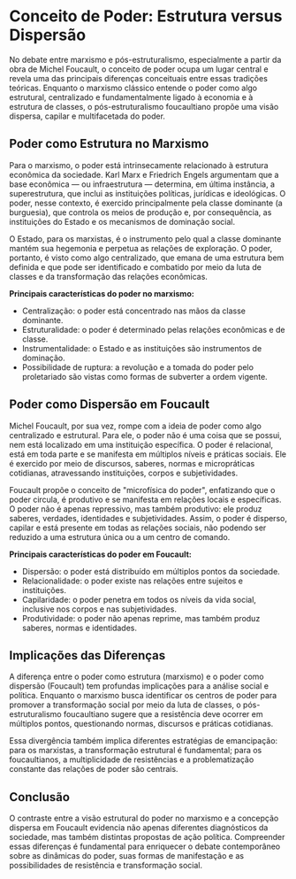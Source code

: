 
# Conceito de Poder: Estrutura versus Dispersão

No debate entre marxismo e pós-estruturalismo, especialmente a partir da obra de Michel Foucault, o conceito de poder ocupa um lugar central e revela uma das principais diferenças conceituais entre essas tradições teóricas. Enquanto o marxismo clássico entende o poder como algo estrutural, centralizado e fundamentalmente ligado à economia e à estrutura de classes, o pós-estruturalismo foucaultiano propõe uma visão dispersa, capilar e multifacetada do poder.

## Poder como Estrutura no Marxismo

Para o marxismo, o poder está intrinsecamente relacionado à estrutura econômica da sociedade. Karl Marx e Friedrich Engels argumentam que a base econômica — ou infraestrutura — determina, em última instância, a superestrutura, que inclui as instituições políticas, jurídicas e ideológicas. O poder, nesse contexto, é exercido principalmente pela classe dominante (a burguesia), que controla os meios de produção e, por consequência, as instituições do Estado e os mecanismos de dominação social.

O Estado, para os marxistas, é o instrumento pelo qual a classe dominante mantém sua hegemonia e perpetua as relações de exploração. O poder, portanto, é visto como algo centralizado, que emana de uma estrutura bem definida e que pode ser identificado e combatido por meio da luta de classes e da transformação das relações econômicas.

**Principais características do poder no marxismo:**
- Centralização: o poder está concentrado nas mãos da classe dominante.
- Estruturalidade: o poder é determinado pelas relações econômicas e de classe.
- Instrumentalidade: o Estado e as instituições são instrumentos de dominação.
- Possibilidade de ruptura: a revolução e a tomada do poder pelo proletariado são vistas como formas de subverter a ordem vigente.

## Poder como Dispersão em Foucault

Michel Foucault, por sua vez, rompe com a ideia de poder como algo centralizado e estrutural. Para ele, o poder não é uma coisa que se possui, nem está localizado em uma instituição específica. O poder é relacional, está em toda parte e se manifesta em múltiplos níveis e práticas sociais. Ele é exercido por meio de discursos, saberes, normas e micropráticas cotidianas, atravessando instituições, corpos e subjetividades.

Foucault propõe o conceito de "microfísica do poder", enfatizando que o poder circula, é produtivo e se manifesta em relações locais e específicas. O poder não é apenas repressivo, mas também produtivo: ele produz saberes, verdades, identidades e subjetividades. Assim, o poder é disperso, capilar e está presente em todas as relações sociais, não podendo ser reduzido a uma estrutura única ou a um centro de comando.

**Principais características do poder em Foucault:**
- Dispersão: o poder está distribuído em múltiplos pontos da sociedade.
- Relacionalidade: o poder existe nas relações entre sujeitos e instituições.
- Capilaridade: o poder penetra em todos os níveis da vida social, inclusive nos corpos e nas subjetividades.
- Produtividade: o poder não apenas reprime, mas também produz saberes, normas e identidades.

## Implicações das Diferenças

A diferença entre o poder como estrutura (marxismo) e o poder como dispersão (Foucault) tem profundas implicações para a análise social e política. Enquanto o marxismo busca identificar os centros de poder para promover a transformação social por meio da luta de classes, o pós-estruturalismo foucaultiano sugere que a resistência deve ocorrer em múltiplos pontos, questionando normas, discursos e práticas cotidianas.

Essa divergência também implica diferentes estratégias de emancipação: para os marxistas, a transformação estrutural é fundamental; para os foucaultianos, a multiplicidade de resistências e a problematização constante das relações de poder são centrais.

## Conclusão

O contraste entre a visão estrutural do poder no marxismo e a concepção dispersa em Foucault evidencia não apenas diferentes diagnósticos da sociedade, mas também distintas propostas de ação política. Compreender essas diferenças é fundamental para enriquecer o debate contemporâneo sobre as dinâmicas do poder, suas formas de manifestação e as possibilidades de resistência e transformação social.
```

